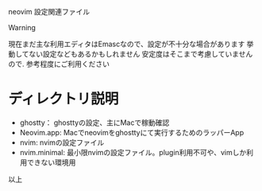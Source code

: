 neovim 設定関連ファイル

> [!WARNING]
> 現在まだ主な利用エディタはEmascなので、設定が不十分な場合があります
> 挙動してない設定などもあるかもしれません
> 安定度はそこまで考慮していませんので. 参考程度にご利用ください


# ディレクトリ説明

- ghostty： ghosttyの設定、主にMacで稼動確認
- Neovim.app: Macでneovimをghosttyにて実行するためのラッパーApp
- nvim: nvimの設定ファイル
- nvim.minimal: 最小限nvimの設定ファイル。plugin利用不可や、vimしか利用できない環境用

以上
